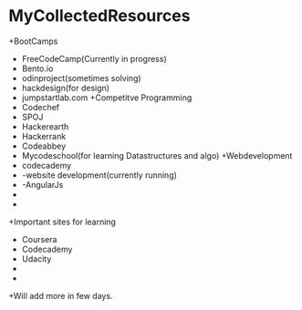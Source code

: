 # MyCollectedResources
+BootCamps
+  FreeCodeCamp(Currently in progress)
+  Bento.io
+  odinproject(sometimes solving)
+  hackdesign(for design)
+  jumpstartlab.com
+Competitve Programming
+  Codechef
+  SPOJ
+  Hackerearth
+  Hackerrank
+  Codeabbey
+  Mycodeschool(for learning Datastructures and algo)
+Webdevelopment
+  codecademy
+    -website development(currently running)
+    -AngularJs
+  
+  
+Important sites for learning
+  Coursera
+  Codecademy
+  Udacity
+  
+  
+Will add more in few days.
